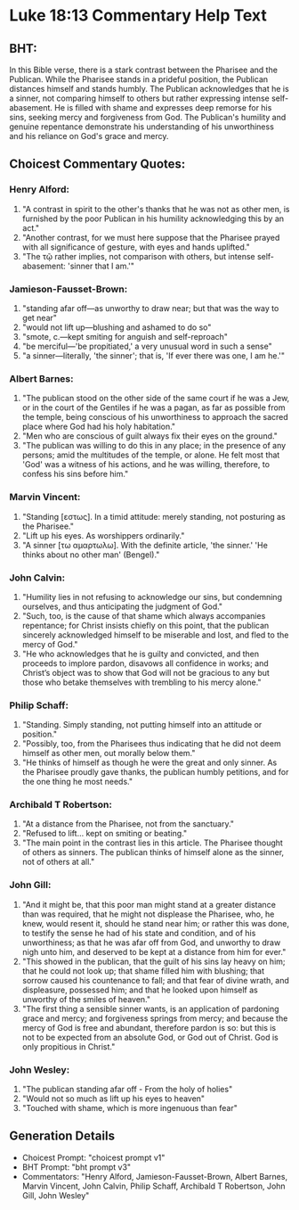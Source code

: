 # Luke 18:13 Commentary Help Text

## BHT:
In this Bible verse, there is a stark contrast between the Pharisee and the Publican. While the Pharisee stands in a prideful position, the Publican distances himself and stands humbly. The Publican acknowledges that he is a sinner, not comparing himself to others but rather expressing intense self-abasement. He is filled with shame and expresses deep remorse for his sins, seeking mercy and forgiveness from God. The Publican's humility and genuine repentance demonstrate his understanding of his unworthiness and his reliance on God's grace and mercy.

## Choicest Commentary Quotes:
### Henry Alford:
1. "A contrast in spirit to the other's thanks that he was not as other men, is furnished by the poor Publican in his humility acknowledging this by an act." 
2. "Another contrast, for we must here suppose that the Pharisee prayed with all significance of gesture, with eyes and hands uplifted." 
3. "The τῷ rather implies, not comparison with others, but intense self-abasement: 'sinner that I am.'"

### Jamieson-Fausset-Brown:
1. "standing afar off—as unworthy to draw near; but that was the way to get near"
2. "would not lift up—blushing and ashamed to do so"
3. "smote, c.—kept smiting for anguish and self-reproach"
4. "be merciful—'be propitiated,' a very unusual word in such a sense"
5. "a sinner—literally, 'the sinner'; that is, 'If ever there was one, I am he.'"

### Albert Barnes:
1. "The publican stood on the other side of the same court if he was a Jew, or in the court of the Gentiles if he was a pagan, as far as possible from the temple, being conscious of his unworthiness to approach the sacred place where God had his holy habitation."
2. "Men who are conscious of guilt always fix their eyes on the ground."
3. "The publican was willing to do this in any place; in the presence of any persons; amid the multitudes of the temple, or alone. He felt most that 'God' was a witness of his actions, and he was willing, therefore, to confess his sins before him."

### Marvin Vincent:
1. "Standing [εστως]. In a timid attitude: merely standing, not posturing as the Pharisee."
2. "Lift up his eyes. As worshippers ordinarily."
3. "A sinner [τω αμαρτωλω]. With the definite article, 'the sinner.' 'He thinks about no other man' (Bengel)."

### John Calvin:
1. "Humility lies in not refusing to acknowledge our sins, but condemning ourselves, and thus anticipating the judgment of God."
2. "Such, too, is the cause of that shame which always accompanies repentance; for Christ insists chiefly on this point, that the publican sincerely acknowledged himself to be miserable and lost, and fled to the mercy of God."
3. "He who acknowledges that he is guilty and convicted, and then proceeds to implore pardon, disavows all confidence in works; and Christ’s object was to show that God will not be gracious to any but those who betake themselves with trembling to his mercy alone."

### Philip Schaff:
1. "Standing. Simply standing, not putting himself into an attitude or position."
2. "Possibly, too, from the Pharisees thus indicating that he did not deem himself as other men, out morally below them."
3. "He thinks of himself as though he were the great and only sinner. As the Pharisee proudly gave thanks, the publican humbly petitions, and for the one thing he most needs."

### Archibald T Robertson:
1. "At a distance from the Pharisee, not from the sanctuary."
2. "Refused to lift... kept on smiting or beating."
3. "The main point in the contrast lies in this article. The Pharisee thought of others as sinners. The publican thinks of himself alone as the sinner, not of others at all."

### John Gill:
1. "And it might be, that this poor man might stand at a greater distance than was required, that he might not displease the Pharisee, who, he knew, would resent it, should he stand near him; or rather this was done, to testify the sense he had of his state and condition, and of his unworthiness; as that he was afar off from God, and unworthy to draw nigh unto him, and deserved to be kept at a distance from him for ever."
2. "This showed in the publican, that the guilt of his sins lay heavy on him; that he could not look up; that shame filled him with blushing; that sorrow caused his countenance to fall; and that fear of divine wrath, and displeasure, possessed him; and that he looked upon himself as unworthy of the smiles of heaven."
3. "The first thing a sensible sinner wants, is an application of pardoning grace and mercy; and forgiveness springs from mercy; and because the mercy of God is free and abundant, therefore pardon is so: but this is not to be expected from an absolute God, or God out of Christ. God is only propitious in Christ."

### John Wesley:
1. "The publican standing afar off - From the holy of holies"
2. "Would not so much as lift up his eyes to heaven"
3. "Touched with shame, which is more ingenuous than fear"


## Generation Details
- Choicest Prompt: "choicest prompt v1"
- BHT Prompt: "bht prompt v3"
- Commentators: "Henry Alford, Jamieson-Fausset-Brown, Albert Barnes, Marvin Vincent, John Calvin, Philip Schaff, Archibald T Robertson, John Gill, John Wesley"
